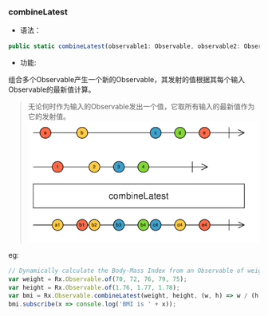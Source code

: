 ### combineLatest

- 语法：

```ts
public static combineLatest(observable1: Observable, observable2: Observable, project: function, scheduler: Scheduler): Observable
```

- 功能:

组合多个Observable产生一个新的Observable，其发射的值根据其每个输入Observable的最新值计算。

> 无论何时作为输入的Observable发出一个值，它取所有输入的最新值作为它的发射值。
![](/assets/a1.png)

eg:
```js
// Dynamically calculate the Body-Mass Index from an Observable of weight and one for height
var weight = Rx.Observable.of(70, 72, 76, 79, 75);
var height = Rx.Observable.of(1.76, 1.77, 1.78);
var bmi = Rx.Observable.combineLatest(weight, height, (w, h) => w / (h * h));
bmi.subscribe(x => console.log('BMI is ' + x));
```
